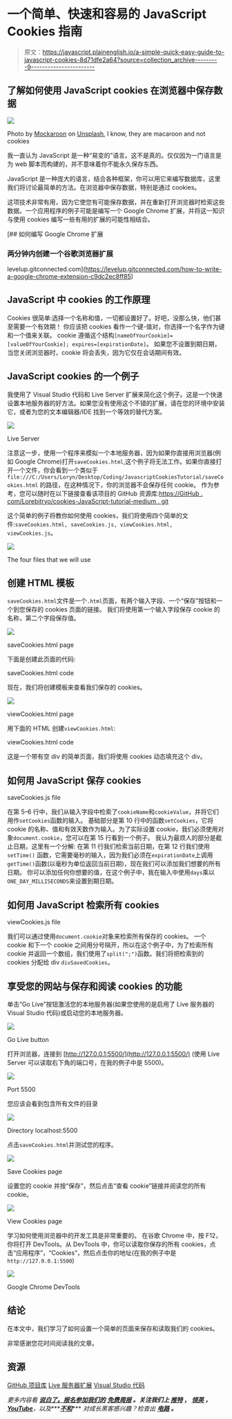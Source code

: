 # 一个简单、快速和容易的 JavaScript Cookies 指南

> 原文：<https://javascript.plainenglish.io/a-simple-quick-easy-guide-to-javascript-cookies-8d71dfe2a64?source=collection_archive---------9----------------------->

## 了解如何使用 JavaScript cookies 在浏览器中保存数据

![](img/53b00fced27c1a23f99162f44df6fbf7.png)

Photo by [Mockaroon](https://unsplash.com/@mockaroon?utm_source=medium&utm_medium=referral) on [Unsplash](https://unsplash.com?utm_source=medium&utm_medium=referral), I know, they are macaroon and not cookies

我一直认为 JavaScript 是一种“易变的”语言。这不是真的。仅仅因为一门语言是为 web 脚本而构建的，并不意味着你不能永久保存东西。

JavaScript 是一种庞大的语言，结合各种框架，你可以用它来编写数据库，这里我们将讨论最简单的方法。在浏览器中保存数据，特别是通过 cookies。

这项技术非常有用，因为它使您有可能保存数据，并在重新打开浏览器时检索这些数据。一个应用程序的例子可能是编写一个 Google Chrome 扩展，并将这一知识与使用 cookies 编写一些有用的扩展的可能性相结合。

[](https://levelup.gitconnected.com/how-to-write-a-google-chrome-extension-c9dc2ec8ff85) [## 如何编写 Google Chrome 扩展

### 两分钟内创建一个谷歌浏览器扩展

levelup.gitconnected.com](https://levelup.gitconnected.com/how-to-write-a-google-chrome-extension-c9dc2ec8ff85) 

## JavaScript 中 cookies 的工作原理

Cookies 很简单:选择一个名称和值，一切都设置好了。好吧，没那么快，他们甚至需要一个有效期！
你应该把 cookies 看作一个键-值对，你选择一个名字作为键和一个值来关联。
cookie 遵循这个结构`[nameOfYourCookie]=[valueOfYourCookie]; expires=[expirationDate]`。
如果您不设置到期日期，当您关闭浏览器时，cookie 将会丢失，因为它仅在会话期间有效。

## JavaScript cookies 的一个例子

我使用了 Visual Studio 代码和 Live Server 扩展来简化这个例子。这是一个快速设置本地服务器的好方法。如果您没有使用这个不错的扩展，请在您的环境中安装它，或者为您的文本编辑器/IDE 找到一个等效的替代方案。

![](img/72620ac468dfe90150fd14a23fe4c08c.png)

Live Server

注意这一步，使用一个程序来模拟一个本地服务器，因为如果你直接用浏览器(例如 Google Chrome)打开`saveCookies.html`,这个例子将无法工作。如果你直接打开一个文件，你会看到一个类似于`file:///C:/Users/Loryn/Desktop/Coding/JavascriptCookiesTutorial/saveCookies.html` 的路径，在这种情况下，你的浏览器不会保存任何 cookie。
作为参考，您可以随时在以下链接查看该项目的 GitHub 资源库:[https://GitHub . com/Lorebitryo/cookies-JavaScript-tutorial-medium . git](https://github.com/Lorebitryo/cookies-javascript-tutorial-medium.git)

这个简单的例子将教你如何使用 cookies，我们将使用四个简单的文件:`saveCookies.html, saveCookies.js, viewCookies.html, viewCookies.js`。

![](img/12410e6551660edee2de16ddbd226a5a.png)

The four files that we will use

## 创建 HTML 模板

`saveCookies.html`文件是一个`.html`页面，有两个输入字段、一个“保存”按钮和一个到您保存的 cookies 页面的链接。
我们将使用第一个输入字段保存 cookie 的名称，第二个字段保存值。

![](img/05a9d0720bc5378b64aa85bc7c72ccf3.png)

saveCookies.html page

下面是创建此页面的代码:

saveCookies.html code

现在，我们将创建模板来查看我们保存的 cookies。

![](img/c7a4f1eb0e81ca54d819585297824790.png)

viewCookies.html page

用下面的 HTML 创建`viewCookies.html`:

viewCookies.html code

这是一个带有空 div 的简单页面，我们将使用 cookies 动态填充这个 div。

## 如何用 JavaScript 保存 cookies

saveCookies.js file

在第 5–6 行中，我们从输入字段中检索了`cookieName`和`cookieValue`，并将它们用作`setCookies`函数的输入。
基础部分是第 10 行中的函数`setCookies`，它将 cookie 的名称、值和有效天数作为输入。为了实际设置 cookie，我们必须使用对象`document.cookie`，您可以在第 15 行看到一个例子。
我认为最烦人的部分是截止日期，这里有一个分解:
在第 11 行我们检索当前日期，在第 12 行我们使用`setTime()` 函数，它需要毫秒的输入，因为我们必须在`expirationDate`上调用`getTime()`函数(以毫秒为单位返回当前日期)，现在我们可以添加我们想要的所有日期。
你可以添加任何你想要的值，在这个例子中，我在输入中使用`days`乘以`ONE_DAY_MILLISECONDS`来设置到期日期。

## 如何用 JavaScript 检索所有 cookies

viewCookies.js file

我们可以通过使用`document.cookie`对象来检索所有保存的 cookies。
一个 cookie 和下一个 cookie 之间用分号隔开，所以在这个例子中，为了检索所有 cookie 并返回一个数组，我们使用了`split(";")`函数。我们将把检索到的 cookies 分配给 div `divSavedCookies`。

## 享受您的网站与保存和阅读 cookies 的功能

单击“Go Live”按钮激活您的本地服务器(如果您使用的是启用了 Live 服务器的 Visual Studio 代码)或启动您的本地服务器。

![](img/b7ced0e69f1edd5d136eaef9b2f12251.png)

Go Live button

打开浏览器，连接到 [http://127.0.0.1:5500/](http://127.0.0.1:5500/) (使用 Live Server 可以读取右下角的端口号，在我的例子中是 5500)。

![](img/c1351ed8e18821afad116c05629cc058.png)

Port 5500

您应该会看到包含所有文件的目录

![](img/978a840fc6a07916e1bf03356d6c3d60.png)

Directory localhost:5500

点击`saveCookies.html`并测试您的程序。

![](img/cd963ae8fa0f28f7fb10b5aa683b8684.png)

Save Cookies page

设置您的 cookie 并按“保存”，然后点击“查看 cookie”链接并阅读您的所有 cookie。

![](img/1da682f191911fba02ae73bcb68a4a37.png)

View Cookies page

学习如何使用浏览器中的开发工具是非常重要的。
在谷歌 Chrome 中，按 F12，你将打开 DevTools。从 DevTools 中，你可以读取你保存的所有 cookies，点击“应用程序”，“Cookies”，然后点击你的地址(在我的例子中是`http://127.0.0.1:5500`)

![](img/16541a148bad8740de98acfaa753ab9f.png)

Google Chrome DevTools

## 结论

在本文中，我们学习了如何设置一个简单的页面来保存和读取我们的 cookies。

非常感谢您花时间阅读我的文章。

## 资源

[GitHub 项目库](https://github.com/Lorebitryo/cookies-javascript-tutorial-medium.git)
[Live 服务器扩展](https://marketplace.visualstudio.com/items?itemName=ritwickdey.LiveServer)
[Visual Studio 代码](https://code.visualstudio.com/)

*更多内容看* [***说白了。报名参加我们的***](https://plainenglish.io/) **[***免费周报***](http://newsletter.plainenglish.io/) *。关注我们上* [***推特***](https://twitter.com/inPlainEngHQ) ， [***领英***](https://www.linkedin.com/company/inplainenglish/) ***，***[***YouTube***](https://www.youtube.com/channel/UCtipWUghju290NWcn8jhyAw)***，以及****[***不和***](https://discord.gg/GtDtUAvyhW)*** *对成长黑客感兴趣？检查出* [***电路***](https://circuit.ooo/) ***。***